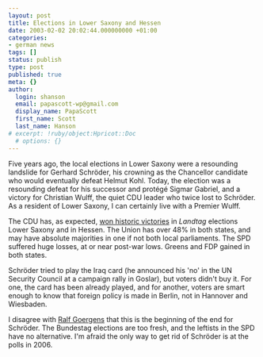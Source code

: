 ```yaml
---
layout: post
title: Elections in Lower Saxony and Hessen
date: 2003-02-02 20:02:44.000000000 +01:00
categories:
- german news
tags: []
status: publish
type: post
published: true
meta: {}
author:
  login: shanson
  email: papascott-wp@gmail.com
  display_name: PapaScott
  first_name: Scott
  last_name: Hanson
# excerpt: !ruby/object:Hpricot::Doc
  # options: {}
---
```

<p>Five years ago, the local elections in Lower Saxony were a resounding landslide for Gerhard Schröder, his crowning as the Chancellor candidate who would eventually defeat Helmut Kohl. Today, the election was a resounding defeat for his successor and protégé Sigmar Gabriel, and a victory for Christian Wulff, the quiet CDU leader who twice lost to Schröder. As a resident of Lower Saxony, I can certainly live with a Premier Wulff.</p>
<p>The CDU has, as expected, <a href="http://www.dw-world.de/english/0,3367,1430_A_769775_1_A,00.html">won historic victories</a> in <em>Landtag</em> elections Lower Saxony and in Hessen. The Union has over 48% in both states, and may have absolute majorities in one if not both local parliaments. The SPD suffered huge losses, at or near post-war lows. Greens and FDP gained in both states. </p>
<p>Schröder tried to play the Iraq card (he announced his 'no' in the UN Security Council at a campaign rally in Goslar), but voters didn't buy it. For one, the card has been already played, and for another, voters are smart enough to know that foreign policy is made in Berlin, not in Hannover and Wiesbaden.</p>
<p>I disagree with <a href="http://chicagoboyz.blogspot.com/2003_02_01_chicagoboyz_archive.html#88419844">Ralf Goergens</a> that this is the beginning of the end for Schröder. The Bundestag elections are too fresh, and the leftists in the SPD have no alternative. I'm afraid the only way to get rid of Schröder is at the polls in 2006.</p>
